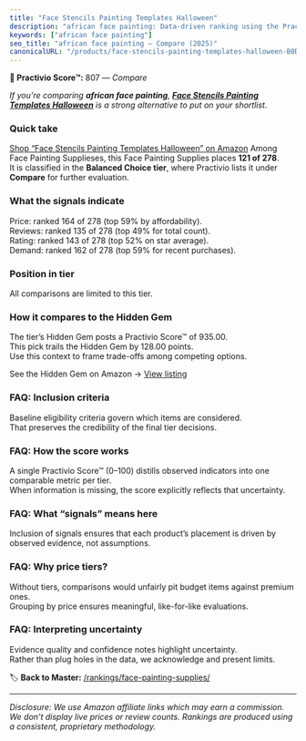 ```yaml
---
title: "Face Stencils Painting Templates Halloween"
description: "african face painting: Data-driven ranking using the Practivio Score™. Positioned by quality, value, demand, findability, momentum."
keywords: ["african face painting"]
seo_title: "african face painting — Compare (2025)"
canonicalURL: "/products/face-stencils-painting-templates-halloween-B0D3G2ZTLK/"
---
```


**🛒 Practivio Score™:** 807 — _Compare_


*If you're comparing **african face painting**, **[Face Stencils Painting Templates Halloween](https://www.amazon.com/dp/B0D3G2ZTLK?tag=practivio-20)** is a strong alternative to put on your shortlist.*
### Quick take
[Shop “Face Stencils Painting Templates Halloween” on Amazon](https://www.amazon.com/dp/B0D3G2ZTLK?tag=practivio-20)
Among Face Painting Supplieses, this Face Painting Supplies places **121 of 278**.  
It is classified in the **Balanced Choice tier**, where Practivio lists it under **Compare** for further evaluation.

### What the signals indicate
Price: ranked 164 of 278 (top 59% by affordability).  
Reviews: ranked 135 of 278 (top 49% for total count).  
Rating: ranked 143 of 278 (top 52% on star average).  
Demand: ranked 162 of 278 (top 59% for recent purchases).

### Position in tier
All comparisons are limited to this tier.

### How it compares to the Hidden Gem
The tier’s Hidden Gem posts a Practivio Score™ of 935.00.  
This pick trails the Hidden Gem by 128.00 points.  
Use this context to frame trade-offs among competing options.  

See the Hidden Gem on Amazon → [View listing](https://www.amazon.com/dp/B07W1X7SS8?tag=practivio-20)

### FAQ: Inclusion criteria
Baseline eligibility criteria govern which items are considered.  
That preserves the credibility of the final tier decisions.

### FAQ: How the score works
A single Practivio Score™ (0–100) distills observed indicators into one comparable metric per tier.  
When information is missing, the score explicitly reflects that uncertainty.

### FAQ: What “signals” means here
Inclusion of signals ensures that each product’s placement is driven by observed evidence, not assumptions.

### FAQ: Why price tiers?
Without tiers, comparisons would unfairly pit budget items against premium ones.  
Grouping by price ensures meaningful, like-for-like evaluations.

### FAQ: Interpreting uncertainty
Evidence quality and confidence notes highlight uncertainty.  
Rather than plug holes in the data, we acknowledge and present limits.

<!-- Missing template for Compare/CompareWithinPriceClass -->


🏷️ **Back to Master:** [/rankings/face-painting-supplies/](/rankings/face-painting-supplies/)

---
_Disclosure: We use Amazon affiliate links which may earn a commission. We don’t display live prices or review counts. Rankings are produced using a consistent, proprietary methodology._
